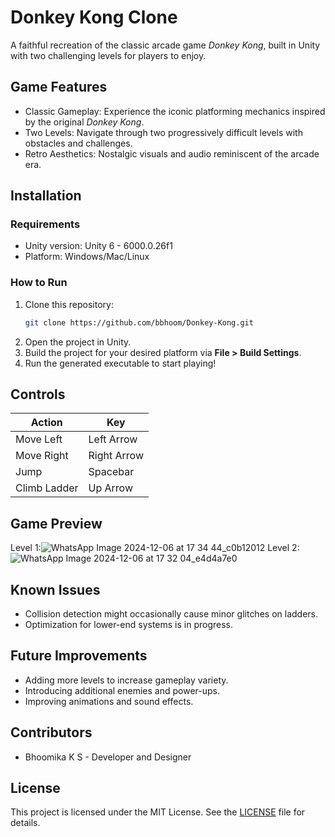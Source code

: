 # Donkey Kong Clone

A faithful recreation of the classic arcade game *Donkey Kong*, built in Unity with two challenging levels for players to enjoy.  


## Game Features
- Classic Gameplay: Experience the iconic platforming mechanics inspired by the original *Donkey Kong*.  
- Two Levels: Navigate through two progressively difficult levels with obstacles and challenges.  
- Retro Aesthetics: Nostalgic visuals and audio reminiscent of the arcade era.  


## Installation

### Requirements  
- Unity version: Unity 6 - 6000.0.26f1
- Platform: Windows/Mac/Linux  

### How to Run  
1. Clone this repository:  
   ```bash
   git clone https://github.com/bbhoom/Donkey-Kong.git
   ```  
2. Open the project in Unity.  
3. Build the project for your desired platform via **File > Build Settings**.  
4. Run the generated executable to start playing!  


## Controls  
| Action        | Key          |  
|---------------|--------------|  
| Move Left     | Left Arrow   |  
| Move Right    | Right Arrow  |  
| Jump          | Spacebar     |  
| Climb Ladder  | Up Arrow     |  


## Game Preview 
Level 1:![WhatsApp Image 2024-12-06 at 17 34 44_c0b12012](https://github.com/user-attachments/assets/f04aae72-e176-4946-abdb-9c39e93c23c2)
Level 2:![WhatsApp Image 2024-12-06 at 17 32 04_e4d4a7e0](https://github.com/user-attachments/assets/0225b7b4-1e07-44c6-bd66-2f80ec88d3ac)




## Known Issues  
- Collision detection might occasionally cause minor glitches on ladders.  
- Optimization for lower-end systems is in progress.  


## Future Improvements  
- Adding more levels to increase gameplay variety.  
- Introducing additional enemies and power-ups.  
- Improving animations and sound effects.  


## Contributors 
- Bhoomika K S - Developer and Designer  


## License
This project is licensed under the MIT License. See the [LICENSE](LICENSE) file for details.  
